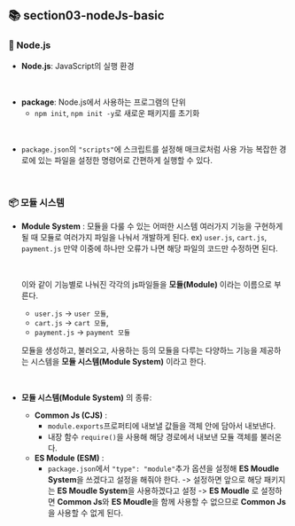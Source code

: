 ## 📚 section03-nodeJs-basic


### 🐢 Node.js

- **Node.js**: JavaScript의 실행 환경

<br>

- **package**: Node.js에서 사용하는 프로그램의 단위
  - `npm init`, `npm init -y`로 새로운 패키지를 초기화

<br>

- `package.json`의 `"scripts"`에 스크립트를 설정해 매크로처럼 사용 가능
   복잡한 경로에 있는 파일을 설정한 명령어로 간편하게 실행할 수 있다.

<br>

### 📦 모듈 시스템

- **Module System** : 모듈을 다룰 수 있는 어떠한 시스템
  여러가지 기능을 구현하게 될 때 모듈로 여러가지 파일을 나눠서 개발하게 된다.
    ex) `user.js`, `cart.js`, `payment.js`
    만약 이중에 하나만 오류가 나면 해당 파일의 코드만 수정하면 된다.   

    <br>

    이와 같이 기능별로 나눠진 각각의 js파일들을 **모듈(Module)** 이라는 이름으로 부른다.
    - `user.js` -> `user 모듈`,   
    - `cart.js` -> `cart 모듈`,   
    - `payment.js` -> `payment 모듈`   

    모듈을 생성하고, 불러오고, 사용하는 등의 모듈을 다루는 다양하느 기능을 제공하는 시스템을 **모듈 시스템(Module System)** 이라고 한다.

    <br>

- **모듈 시스템(Module System)** 의 종류: 
  - **Common Js (CJS)** : 
    - `module.exports`프로퍼티에 내보낼 값들을 객체 안에 담아서 내보낸다. 
    -  내장 함수 `require()`을 사용해 해당 경로에서 내보낸 모듈 객체를 불러온다.
  - **ES Module (ESM)** :
    - `package.json`에서 `"type": "module"`추가 옵션을 설정해 
    **ES Moudle System**을 쓰겠다고 설정을 해줘야 한다.
    -> 설정하면 앞으로 해당 패키지는 **ES Moudle System**을 사용하겠다고 설정
    -> **ES Moudle** 로 설정하면 **Common Js**와 **ES Moudle**을 함께 사용할 수 없으므로 **Common Js**을 사용할 수 없게 된다.
  